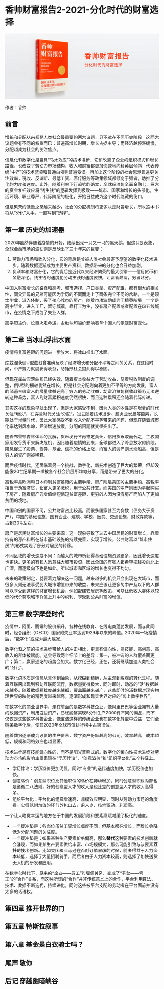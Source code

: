 香帅财富报告2-2021-分化时代的财富选择
==========================

![](contents/wx-cover-235-1.png)

作者：香帅

前言
--------------------------

增长和分配从来都是人类社会最重要的两大议题，只不过在不同历史阶段，这两大议题会有不同的权重而已：普遍高增长时期，增长占据主导；而经济越停滞缓慢，分配越成为社会的关注焦点。

信息化和数字化是更具“马太效应”的技术进步，它们改变了企业的组织模式和增长路径，也改变了劳动力市场结构，收入和财富都更加快速地向精英层倾斜，代表传统“中产”的技术蓝领和普通白领则普遍受损。再加上这个阶段的社会思潮普遍更关注效率，税收、反垄断、最低工资、医疗服务等政策领域都倾向于强者，助推了分化的力度和速度。此外，随着利率下行趋势的确立，全球经济的全面金融化，巨大的资金杠杆效应将“钱生钱”的逻辑发挥到极致——城市、国家和增长的头部化，生活环境、职业尊严、代际阶层的极化，开始日益成为这个时代隐藏的伤口。

但是繁荣的低垂之果越来越少，社会的分配机制将更多决定财富增长，所以这本书将从“分化”入手，一直写到“选择”。

第一章 历史的加速器
--------------------------

2020年虽然伴随着疫情的开始，陆续出现一只又一只的黑天鹅。但这只是表象，全球金融市场的波动则是反映出了三十年来的巨变：

1. 劳动力市场和收入分化，它的背后是曾被人类社会最寄予厚望的数字化技术进步。随着数据逐渐成为主要生产资料，数据带来的分化也会日益加剧。
2. 负利率和财富分化，它的背后是近代以来经济繁荣的最大引擎——信用货币和金融深化。钱生钱的速度比劳动生钱的速度要快，让富者越富，穷者越穷。

中国人财富增长的路径和高考、城市选择、户口类型、资产配置，都有很大的相关性，同父异母的兄弟可能因为学历的不同而走上了两条完全不同的岔路，一个是硕士毕业、进入体制、买了核心城市的房产，随着市场波动成为了精英阶层，一个是高中毕业，进入工厂，留守城镇，靠打工为生，没有房产配置或者配置在四五线城市，在疫情之下成为了失业人群。

高学历溢价、位置决定命运、金融认知溢价影响着每个国人的家庭财富变化。

第二章 当冰山浮出水面
--------------------------

疫情将贫富差距的问题进一步放大，将冰山推出了水面。

库兹涅茨倒U型曲线曾准确反映了经济增长和分配不平等之间的关系，在这段时间，中产努力就能获得收益，纺锤形社会因此得以稳固。

但现在库兹涅茨曲线已经失效，随着资本收益大于劳动收益，随着税收制度的调整，倒U型的横轴仍然在增长，但是社会分配则向着更加不平等的方向发展，富人的储蓄带给富人的增量收益远高于穷人的劳动收益，劫富济贫的税收政策仍无法逆转这种趋势，富人的财富累积速度仍然很快，而且这种累积还会随着代际传递。

其实这样的现象早就出现了，但是大家感受不到，因为人类的本性是在增量的时代关注“增长”，在存量时代关注“分配”。过去随着技术进步、服务业发展等因素，长期处于增量时代，因此大家感受不到收入分配不平等带来的问题，但现在随着城市化率达到风水岭，经济增速放缓，分配的问题就变得突出了。

随着布雷顿森林体系的瓦解，货币发行不再锚定黄金，信用货币取而代之，主权国家用发行货币来解决危机，因此随着疫情的到来，全球都进入了降息放水的阶段。降息促进了股票、债券、基金、信托的价格上涨，而富人的资产则水涨船高，但是穷人的资产则被稀释。

而后疫情时代，还面临着另一个挑战，数字化，新技术创造了巨大的繁荣，但却没能像20世纪早期一样被各个社会阶层所均匀分享，而是带来了更大的分化。

高税率是欧洲和日本抑制贫富差距的主要手段，房产则是美国的主要手段。高税率相当于劫富济贫，让富人更多缴税，用于公共开支。而美国的中产则因为早起购买了房产，随着房产的增值缩短缩短贫富差距，更穷的人因为没有房产而陷入了更加贫困的境地。

中国和别的国家不同，公共财富占比较高，而很多国家甚至为负数（债务大于资产），中国的基础设施、国有企业、建筑、学校、医院、交通设施、财政存款等，占到30%左右。

房产是居民财富增长的主要来源：这一现象导致了过去中国居民的财富增长，靠着持有的房产和所在城市基础设施的持续完善，实现了增长，公共财富以“城市住房”的形式实现了部分对居民的转移。

不同区域的增长速度不同：而越大的城市所获得基础设施资源更多，因此增长速度也更快。更多的有钱人愿意往大城市投资，因此全国的有钱人都希望把钱投向北上广深，而逐级向下也是如此。所以城市和区域的增长也变得不均匀。

未来的政策制定，就要着力解决这一问题，越来越多的机会只会出现在大城市，而很多人则无法享受到大城市增值带来的收益，未来应该让更多的中产及以下的人群可以享受到这样的财富增长机会，例如配建安居房等政策，可以让低收入群体以较低的代价获取城市价值上升中的权利，享受到公共财富的增值。

第三章 数字摩登时代
--------------------------

疫情中，阿里、腾讯的股价飙升，各种在线教育、在线电商蓬勃发展，而与此同时，经合组织（OECD）国家的失业率达到1929年以来的峰值。2020年一场疫情后，“数字化”或成为最大赢家。

数字化和之前的技术进步带给人的冲击相比，更具有偏向性，高技能、高创意、高收入的群体被赋能。这会导致两个细节上的差异：第一，被冲击的人群覆盖面更广；第二，赢家通吃的趋势会加大。数字化已经，正在，还将继续加速人类社会的“分化”。

数字化的本质是信息从具体到抽象，从模糊到精确，从主观到客观的转化过程。随着互联网出现到移动互联网流行，数据量变得极大，同时即时、动态的“活”数据越来越多。随着数据颗粒度越来越细，覆盖面越来越广，这些即时的活数据对现实物理世界的映射的精确度越来越高，逐渐形成和现实世界对应的“线上数字世界”。

在数字化的商业世界中，走在前面的是数字科技企业，像阿里巴巴等企业拥有大量的数据资产，利用这些资产，已经能够实现5分钟生产2000件不同的商品。而不仅仅是这些数字科技企业，像宝洁这样的传统企业也在数字化转型中受益，它们全链条数字化后，使其2020年全球市值排行榜中占第16位。

随着数据逐渐成为必要的生产要素，数字资产份额越高的公司，效率越高，成本越低，规模和网络效应也越显著。

技术进步是有技能偏向性的，而不是阳光普照式的。数字化的偏向性技术进步对劳动力市场的影响主要表现在“学历悖论”、“创意溢价”和“组织平台化”三个特征上。

- 学历悖论：学历溢价更加明显，同时“专业”的迭代速度加快，学历贬值也加快。
- 创意溢价：创意型职位比其他职位的溢价在持续增加，同时创意型职位内部也是遵循二八法则，好的创意型人才的收入是也比差的创意型人才的收入高得多。
- 组织平台化：平台化的组织增速高、规模效应明显，同时从劳动力市场的角度看，它将低附加值的环节外包出去，用人少、技术驱动、利润高。

一个让人略觉幸运的地方在于中国的发展阶段和要素禀赋减缓了极化的速度。

- 一个缓冲垫是：各岗位虽然工资增长幅度不同，但基本都在增长，而增长会降低对分配问题的关注度。
- 一个缓冲垫是：如果某种生产要素价格偏高，那么**替代**这种要素的技术创新就会涌现，而如果某生产要素供给丰富、市场规模大，那么可能引致与该要素**互补**的技术创新。比如美团和亚马逊在面对订单暴涨的时候，前者得益于人力资本较低，选择了大量招聘骑手，而后者由于人力资本较高，则选择了加快送货无人机的研发和应用。

在数字化时代下，原来的“企业——员工”的雇佣关系，变成了“平台——零工”的“合作”关系，而这种所谓的“合作”并非传统意义上的合作，平台利用算法、技术、数据不断迭代，持续进化，同时这些被平台支配的劳动者在平台面前并没有太多的话语权。

第四章 推开世界的门
--------------------------

第五章 特斯拉叙事
--------------------------

第六章 基金是白衣骑士吗？
--------------------------

尾声 敬你
--------------------------

后记 穿越幽暗峡谷
--------------------------